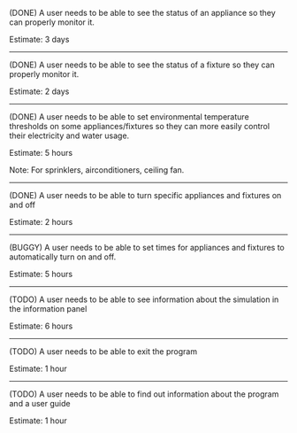 (DONE)
A user needs to be able to see the status of an appliance so they can properly monitor it.

Estimate: 3 days

------------------------

(DONE)
A user needs to be able to see the status of a fixture so they can properly monitor it.

Estimate: 2 days

------------------------
(DONE)
A user needs to be able to set environmental temperature thresholds on some appliances/fixtures so they can more easily control their electricity and water usage. 

Estimate: 5 hours

Note: For sprinklers, airconditioners, ceiling fan.

------------------------
(DONE)
A user needs to be able to turn specific appliances and fixtures on and off

Estimate: 2 hours

------------------------
(BUGGY)
A user needs to be able to set times for appliances and fixtures to automatically turn on and off.

Estimate: 5 hours

------------------------

(TODO) 
A user needs to be able to see information about the simulation in the information panel

Estimate: 6 hours

------------------------

(TODO) 
A user needs to be able to exit the program 

Estimate: 1 hour

-------------------------

(TODO)
A user needs to be able to find out information about the program and a user guide

Estimate: 1 hour
